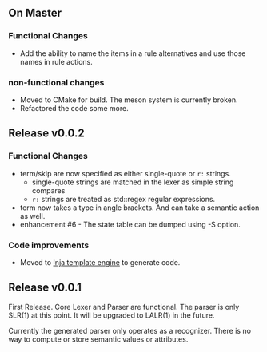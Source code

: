 ## On Master

### Functional Changes
- Add the ability to name the items in a rule alternatives and use those names in rule actions.

### non-functional changes
- Moved to CMake for build. The meson system is currently broken.
- Refactored the code some more.

## Release v0.0.2

### Functional Changes
- term/skip are now specified as either single-quote or `r:` strings.
    - single-quote strings are matched in the lexer as simple string compares
    - `r:` strings are treated as std::regex regular expressions.
- term now takes a type in angle brackets. And can take a semantic action as
  well.
- enhancement #6 - The state table can be dumped using -S option.

### Code improvements
- Moved to [Inja template engine](https://github.com/pantor/inja) to generate
  code.

## Release v0.0.1

First Release. Core Lexer and Parser are functional. The parser is only SLR(1)
at this point. It will be upgraded to LALR(1) in the future.

Currently the generated parser only operates as a recognizer. There is no way
to compute or store semantic values or attributes.
